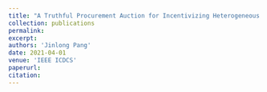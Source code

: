 ```yaml
---
title: "A Truthful Procurement Auction for Incentivizing Heterogeneous Clients in Federated Learning"
collection: publications
permalink: 
excerpt: 
authors: 'Jinlong Pang'
date: 2021-04-01
venue: 'IEEE ICDCS'
paperurl: 
citation:
---
```


